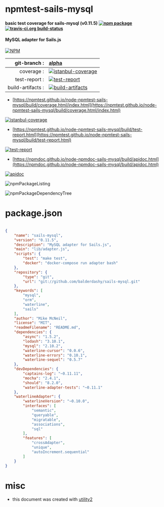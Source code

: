 # npmtest-sails-mysql

#### basic test coverage for  sails-mysql (v0.11.5)  [![npm package](https://img.shields.io/npm/v/npmtest-sails-mysql.svg?style=flat-square)](https://www.npmjs.org/package/npmtest-sails-mysql) [![travis-ci.org build-status](https://api.travis-ci.org/npmtest/node-npmtest-sails-mysql.svg)](https://travis-ci.org/npmtest/node-npmtest-sails-mysql)

#### MySQL adapter for Sails.js

[![NPM](https://nodei.co/npm/sails-mysql.png?downloads=true&downloadRank=true&stars=true)](https://www.npmjs.com/package/sails-mysql)

| git-branch : | [alpha](https://github.com/npmtest/node-npmtest-sails-mysql/tree/alpha)|
|--:|:--|
| coverage : | [![istanbul-coverage](https://npmtest.github.io/node-npmtest-sails-mysql/build/coverage.badge.svg)](https://npmtest.github.io/node-npmtest-sails-mysql/build/coverage.html/index.html)|
| test-report : | [![test-report](https://npmtest.github.io/node-npmtest-sails-mysql/build/test-report.badge.svg)](https://npmtest.github.io/node-npmtest-sails-mysql/build/test-report.html)|
| build-artifacts : | [![build-artifacts](https://npmtest.github.io/node-npmtest-sails-mysql/glyphicons_144_folder_open.png)](https://github.com/npmtest/node-npmtest-sails-mysql/tree/gh-pages/build)|

- [https://npmtest.github.io/node-npmtest-sails-mysql/build/coverage.html/index.html](https://npmtest.github.io/node-npmtest-sails-mysql/build/coverage.html/index.html)

[![istanbul-coverage](https://npmtest.github.io/node-npmtest-sails-mysql/build/screenCapture.buildCi.browser.%252Ftmp%252Fbuild%252Fcoverage.lib.html.png)](https://npmtest.github.io/node-npmtest-sails-mysql/build/coverage.html/index.html)

- [https://npmtest.github.io/node-npmtest-sails-mysql/build/test-report.html](https://npmtest.github.io/node-npmtest-sails-mysql/build/test-report.html)

[![test-report](https://npmtest.github.io/node-npmtest-sails-mysql/build/screenCapture.buildCi.browser.%252Ftmp%252Fbuild%252Ftest-report.html.png)](https://npmtest.github.io/node-npmtest-sails-mysql/build/test-report.html)

- [https://npmdoc.github.io/node-npmdoc-sails-mysql/build/apidoc.html](https://npmdoc.github.io/node-npmdoc-sails-mysql/build/apidoc.html)

[![apidoc](https://npmdoc.github.io/node-npmdoc-sails-mysql/build/screenCapture.buildCi.browser.%252Ftmp%252Fbuild%252Fapidoc.html.png)](https://npmdoc.github.io/node-npmdoc-sails-mysql/build/apidoc.html)

![npmPackageListing](https://npmtest.github.io/node-npmtest-sails-mysql/build/screenCapture.npmPackageListing.svg)

![npmPackageDependencyTree](https://npmtest.github.io/node-npmtest-sails-mysql/build/screenCapture.npmPackageDependencyTree.svg)



# package.json

```json

{
    "name": "sails-mysql",
    "version": "0.11.5",
    "description": "MySQL adapter for Sails.js",
    "main": "lib/adapter.js",
    "scripts": {
        "test": "make test",
        "docker": "docker-compose run adapter bash"
    },
    "repository": {
        "type": "git",
        "url": "git://github.com/balderdashy/sails-mysql.git"
    },
    "keywords": [
        "mysql",
        "orm",
        "waterline",
        "sails"
    ],
    "author": "Mike McNeil",
    "license": "MIT",
    "readmeFilename": "README.md",
    "dependencies": {
        "async": "1.5.2",
        "lodash": "3.10.1",
        "mysql": "2.10.2",
        "waterline-cursor": "0.0.6",
        "waterline-errors": "0.10.1",
        "waterline-sequel": "0.5.7"
    },
    "devDependencies": {
        "captains-log": "~0.11.11",
        "mocha": "2.4.1",
        "should": "8.2.0",
        "waterline-adapter-tests": "~0.11.1"
    },
    "waterlineAdapter": {
        "waterlineVersion": "~0.10.0",
        "interfaces": [
            "semantic",
            "queryable",
            "migratable",
            "associations",
            "sql"
        ],
        "features": [
            "crossAdapter",
            "unique",
            "autoIncrement.sequential"
        ]
    }
}
```



# misc
- this document was created with [utility2](https://github.com/kaizhu256/node-utility2)
